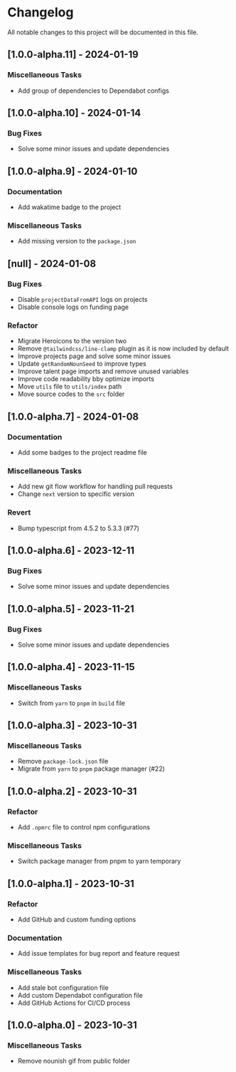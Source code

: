 # Changelog

All notable changes to this project will be documented in this file.

## [1.0.0-alpha.11] - 2024-01-19

### Miscellaneous Tasks

- Add group of dependencies to Dependabot configs

## [1.0.0-alpha.10] - 2024-01-14

### Bug Fixes

- Solve some minor issues and update dependencies

## [1.0.0-alpha.9] - 2024-01-10

### Documentation

- Add wakatime badge to the project

### Miscellaneous Tasks

- Add missing version to the `package.json`

## [null] - 2024-01-08

### Bug Fixes

- Disable `projectDataFromAPI` logs on projects
- Disable console logs on funding page

### Refactor

- Migrate Heroicons to the version two
- Remove `@tailwindcss/line-clamp` plugin as it is now included by default
- Improve projects page and solve some minor issues
- Update `getRandomNounSeed` to improve types
- Improve talent page imports and remove unused variables
- Improve code readability bby optimize imports
- Move `utils` file to `utils/index` path
- Move source codes to the `src` folder

## [1.0.0-alpha.7] - 2024-01-08

### Documentation

- Add some badges to the project readme file

### Miscellaneous Tasks

- Add new git flow workflow for handling pull requests
- Change `next` version to specific version

### Revert

- Bump typescript from 4.5.2 to 5.3.3 (#77)

## [1.0.0-alpha.6] - 2023-12-11

### Bug Fixes

- Solve some minor issues and update dependencies

## [1.0.0-alpha.5] - 2023-11-21

### Bug Fixes

- Solve some minor issues and update dependencies

## [1.0.0-alpha.4] - 2023-11-15

### Miscellaneous Tasks

- Switch from `yarn` to `pnpm` in `build` file

## [1.0.0-alpha.3] - 2023-10-31

### Miscellaneous Tasks

- Remove `package-lock.json` file
- Migrate from `yarn` to `pnpm` package manager (#22)

## [1.0.0-alpha.2] - 2023-10-31

### Refactor

- Add `.npmrc` file to control npm configurations

### Miscellaneous Tasks

- Switch package manager from pnpm to yarn temporary

## [1.0.0-alpha.1] - 2023-10-31

### Refactor

- Add GitHub and custom funding options

### Documentation

- Add issue templates for bug report and feature request

### Miscellaneous Tasks

- Add stale bot configuration file
- Add custom Dependabot configuration file
- Add GitHub Actions for CI/CD process

## [1.0.0-alpha.0] - 2023-10-31

### Miscellaneous Tasks

- Remove nounish gif from public  folder

<!-- generated by git-cliff -->

